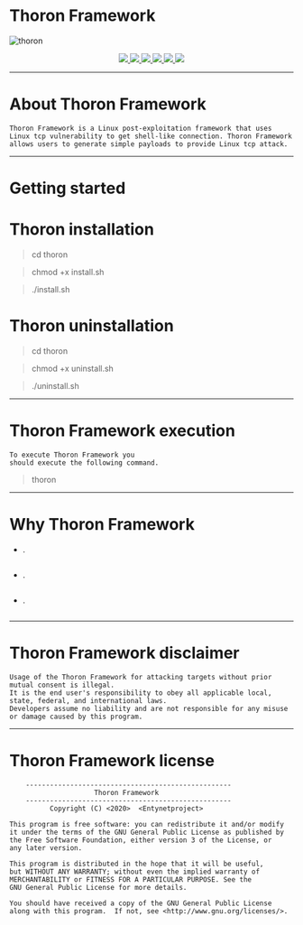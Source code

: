 # Thoron Framework

![thoron](https://user-images.githubusercontent.com/54115104/79206549-2911d100-7e48-11ea-975f-f1a8294a516a.jpeg)

<p align="center">
  <a href="http://entynetproject.simplesite.com/">
    <img src="https://img.shields.io/badge/entynetproject-Ivan%20Nikolsky-blue.svg">
  </a> 
  <a href="https://github.com/entynetproject/thoron/releases">
    <img src="https://img.shields.io/github/release/entynetproject/thoron.svg">
  </a>
  <a href="https://wikipedia.org/wiki/Ruby_(programming_language)">
    <img src="https://img.shields.io/badge/language-ruby-red.svg">
 </a>
  <a href="https://github.com/entynetproject/thoron/issues?q=is%3Aissue+is%3Aclosed">
      <img src="https://img.shields.io/github/issues/entynetproject/thoron.svg">
  </a>
  <a href="https://github.com/entynetproject/thoron/wiki">
      <img src="https://img.shields.io/badge/wiki%20-thoron-lightgrey.svg">
 </a>
  <a href="https://twitter.com/entynetproject">
    <img src="https://img.shields.io/badge/twitter-entynetproject-blue.svg">
 </a>
</p>

***

# About Thoron Framework

    Thoron Framework is a Linux post-exploitation framework that uses 
    Linux tcp vulnerability to get shell-like connection. Thoron Framework 
    allows users to generate simple payloads to provide Linux tcp attack. 

***

# Getting started

# Thoron installation

> cd thoron

> chmod +x install.sh

> ./install.sh

# Thoron uninstallation

> cd thoron

> chmod +x uninstall.sh

> ./uninstall.sh

***

# Thoron Framework execution

```
To execute Thoron Framework you
should execute the following command.
```

> thoron
      
***

# Why Thoron Framework

* .

```
```

* .

```
```

* .

```
```

***
    
# Thoron Framework disclaimer

```
Usage of the Thoron Framework for attacking targets without prior mutual consent is illegal.
It is the end user's responsibility to obey all applicable local, state, federal, and international laws.
Developers assume no liability and are not responsible for any misuse or damage caused by this program.
```

***

# Thoron Framework license

```
    ---------------------------------------------------
                     Thoron Framework                  
    ---------------------------------------------------
          Copyright (C) <2020>  <Entynetproject>

This program is free software: you can redistribute it and/or modify
it under the terms of the GNU General Public License as published by
the Free Software Foundation, either version 3 of the License, or
any later version.

This program is distributed in the hope that it will be useful,
but WITHOUT ANY WARRANTY; without even the implied warranty of
MERCHANTABILITY or FITNESS FOR A PARTICULAR PURPOSE. See the
GNU General Public License for more details.

You should have received a copy of the GNU General Public License
along with this program.  If not, see <http://www.gnu.org/licenses/>.
```
